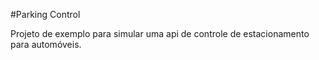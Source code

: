 #Parking Control

Projeto de exemplo para simular uma api de controle de estacionamento para automóveis.
